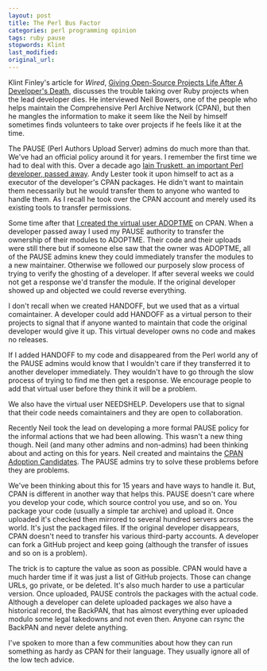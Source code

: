 ```yaml
---
layout: post
title: The Perl Bus Factor
categories: perl programming opinion
tags: ruby pause
stopwords: Klint
last_modified:
original_url:
---
```


Klint Finley's article for *Wired*, [Giving Open-Source Projects Life After A Developer's Death](https://www.wired.com/story/giving-open-source-projects-life-after-a-developers-death/), discusses the trouble taking over Ruby projects when the lead developer dies. He interviewed Neil Bowers, one of the people who helps maintain the Comprehensive Perl Archive Network (CPAN), but then he mangles the information to make it seem like the Neil by himself sometimes finds volunteers to take over projects if he feels like it at the time.

<!--more-->

The PAUSE (Perl Authors Upload Server) admins do much more than that. We've had an official policy around it for years. I remember the first time we had to deal with this. Over a decade ago [Iain Truskett, an important Perl developer, passed away](http://archive.oreilly.com/pub/post/perl_loses_contributor_and_col.html). Andy Lester took it upon himself to act as a executor of the developer's CPAN packages. He didn't want to maintain them necessarily but he would transfer them to anyone who wanted to handle them. As I recall he took over the CPAN account and merely used its existing tools to transfer permissions.

Some time after that [I created the virtual user ADOPTME](http://blogs.perl.org/users/brian_d_foy/2013/02/mark-your-modules-as-adoptable-if-you-dont-want-them.html) on CPAN. When a developer passed away I used my PAUSE authority to transfer the ownership of their modules to ADOPTME. Their code and their uploads were still there but if someone else saw that the owner was ADOPTME, all of the PAUSE admins knew they could immediately transfer the modules to a new maintainer. Otherwise we followed our purposely slow process of trying to verify the ghosting of a developer. If after several weeks we could not get a response we'd transfer the module. If the original developer showed up and objected we could reverse everything.

I don't recall when we created HANDOFF, but we used that as a virtual comaintainer. A developer could add HANDOFF as a virtual person to their projects to signal that if anyone wanted to maintain that code the original developer would give it up. This virtual developer owns no code and makes no releases.

If I added HANDOFF to my code and disappeared from the Perl world any of the PAUSE admins would know that I wouldn't care if they transferred it to another developer immediately. They wouldn't have to go through the slow process of trying to find me then get a response. We encourage people to add that virtual user before they think it will be a problem.

We also have the virtual user NEEDSHELP. Developers use that to signal that their code needs comaintainers and they are open to collaboration.

Recently Neil took the lead on developing a more formal PAUSE policy for the informal actions that we had been allowing. This wasn't a new thing though. Neil (and many other admins and non-admins) had been thinking about and acting on this for years. Neil created and maintains the [CPAN Adoption Candidates](https://neilb.org/adoption/). The PAUSE admins try to solve these problems before they are problems.

We've been thinking about this for 15 years and have ways to handle it. But, CPAN is different in another way that helps this. PAUSE doesn't care where you develop your code, which source control you use, and so on. You package your code (usually a simple tar archive) and upload it. Once uploaded it's checked then mirrored to several hundred servers across the world. It's just the packaged files. If the original developer disappears, CPAN doesn't need to transfer his various third-party accounts. A developer can fork a GitHub project and keep going (although the transfer of issues and so on is a problem).

The trick is to capture the value as soon as possible. CPAN would have a much harder time if it was just a list of GitHub projects. Those can change URLs, go private, or be deleted. It's also much harder to use a particular version. Once uploaded, PAUSE controls the packages with the actual code. Although a developer can delete uploaded packages we also have a historical record, the BackPAN, that has almost everything ever uploaded modulo some legal takedowns and not even then. Anyone can rsync the BackPAN and never delete anything.

I've spoken to more than a few communities about how they can run something as hardy as CPAN for their language. They usually ignore all of the low tech advice.
